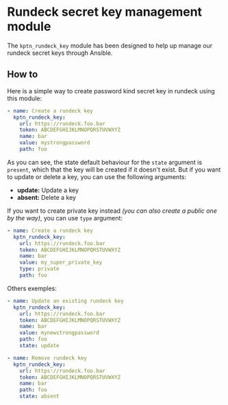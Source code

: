 # Rundeck secret key management module

The `kptn_rundeck_key` module has been designed to help up manage our rundeck secret keys through Ansible.

## How to

Here is a simple way to create password kind secret key in rundeck using this module:
```yaml
- name: Create a rundeck key
  kptn_rundeck_key:
    url: https://rundeck.foo.bar
    token: ABCDEFGHIJKLMNOPQRSTUVWXYZ
    name: bar
    value: mystrongpassword
    path: foo
```

As you can see, the state default behaviour for the `state` argument is `present`, which that the key will be created if it doesn't exist. But if you want to update or delete a key, you can use the following arguments:
* **update:** Update a key
* **absent:** Delete a key

If you want to create private key instead _(you can also create a public one by the way)_, you can use `type` argument:
```yaml
- name: Create a rundeck key
  kptn_rundeck_key:
    url: https://rundeck.foo.bar
    token: ABCDEFGHIJKLMNOPQRSTUVWXYZ
    name: bar
    value: my_super_private_key
    type: private
    path: foo
```

Others exemples:
```yaml
- name: Update an existing rundeck key
  kptn_rundeck_key:
    url: https://rundeck.foo.bar
    token: ABCDEFGHIJKLMNOPQRSTUVWXYZ
    name: bar
    value: mynewstrongpassword
    path: foo
    state: update
```
```yaml
- name: Remove rundeck key
  kptn_rundeck_key:
    url: https://rundeck.foo.bar
    token: ABCDEFGHIJKLMNOPQRSTUVWXYZ
    name: bar
    path: foo
    state: absent
```
